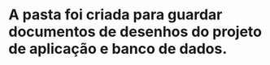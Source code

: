 # A pasta foi criada para guardar documentos de desenhos do projeto de aplicação e banco de dados. 
